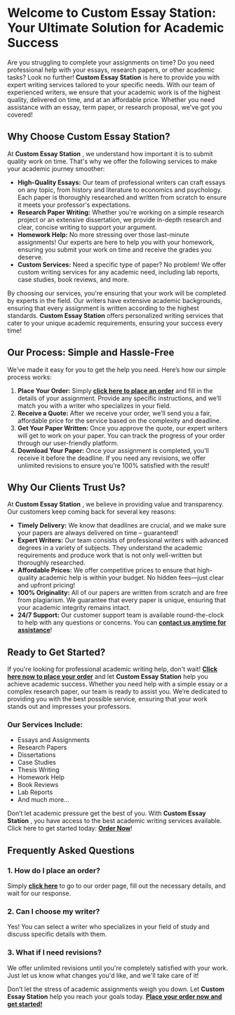 # Welcome to Custom Essay Station: Your Ultimate Solution for Academic Success

Are you struggling to complete your assignments on time? Do you need professional help with your essays, research papers, or other academic tasks? Look no further! **Custom Essay Station** is here to provide you with expert writing services tailored to your specific needs. With our team of experienced writers, we ensure that your academic work is of the highest quality, delivered on time, and at an affordable price. Whether you need assistance with an essay, term paper, or research proposal, we've got you covered!

## Why Choose Custom Essay Station?

At **Custom Essay Station** , we understand how important it is to submit quality work on time. That's why we offer the following services to make your academic journey smoother:

- **High-Quality Essays:** Our team of professional writers can craft essays on any topic, from history and literature to economics and psychology. Each paper is thoroughly researched and written from scratch to ensure it meets your professor's expectations.
- **Research Paper Writing:** Whether you're working on a simple research project or an extensive dissertation, we provide in-depth research and clear, concise writing to support your argument.
- **Homework Help:** No more stressing over those last-minute assignments! Our experts are here to help you with your homework, ensuring you submit your work on time and receive the grades you deserve.
- **Custom Services:** Need a specific type of paper? No problem! We offer custom writing services for any academic need, including lab reports, case studies, book reviews, and more.

By choosing our services, you're ensuring that your work will be completed by experts in the field. Our writers have extensive academic backgrounds, ensuring that every assignment is written according to the highest standards. **Custom Essay Station** offers personalized writing services that cater to your unique academic requirements, ensuring your success every time!

## Our Process: Simple and Hassle-Free

We’ve made it easy for you to get the help you need. Here’s how our simple process works:

1. **Place Your Order:** Simply [**click here to place an order**](https://tinyurl.com/topessay?keyword=custom+essay+station) and fill in the details of your assignment. Provide any specific instructions, and we’ll match you with a writer who specializes in your field.
2. **Receive a Quote:** After we receive your order, we’ll send you a fair, affordable price for the service based on the complexity and deadline.
3. **Get Your Paper Written:** Once you approve the quote, our expert writers will get to work on your paper. You can track the progress of your order through our user-friendly platform.
4. **Download Your Paper:** Once your assignment is completed, you’ll receive it before the deadline. If you need any revisions, we offer unlimited revisions to ensure you’re 100% satisfied with the result!

## Why Our Clients Trust Us?

At **Custom Essay Station** , we believe in providing value and transparency. Our customers keep coming back for several key reasons:

- **Timely Delivery:** We know that deadlines are crucial, and we make sure your papers are always delivered on time – guaranteed!
- **Expert Writers:** Our team consists of professional writers with advanced degrees in a variety of subjects. They understand the academic requirements and produce work that is not only well-written but thoroughly researched.
- **Affordable Prices:** We offer competitive prices to ensure that high-quality academic help is within your budget. No hidden fees—just clear and upfront pricing!
- **100% Originality:** All of our papers are written from scratch and are free from plagiarism. We guarantee that every paper is unique, ensuring that your academic integrity remains intact.
- **24/7 Support:** Our customer support team is available round-the-clock to help with any questions or concerns. You can [**contact us anytime for assistance**](https://tinyurl.com/topessay?keyword=custom+essay+station)!

## Ready to Get Started?

If you're looking for professional academic writing help, don't wait! [**Click here now to place your order**](https://tinyurl.com/topessay?keyword=custom+essay+station) and let **Custom Essay Station** help you achieve academic success. Whether you need help with a simple essay or a complex research paper, our team is ready to assist you. We’re dedicated to providing you with the best possible service, ensuring that your work stands out and impresses your professors.

### Our Services Include:

- Essays and Assignments
- Research Papers
- Dissertations
- Case Studies
- Thesis Writing
- Homework Help
- Book Reviews
- Lab Reports
- And much more...

Don’t let academic pressure get the best of you. With **Custom Essay Station** , you have access to the best academic writing services available. Click here to get started today: [**Order Now**](https://tinyurl.com/topessay?keyword=custom+essay+station)!

## Frequently Asked Questions

### 1. How do I place an order?

Simply [**click here**](https://tinyurl.com/topessay?keyword=custom+essay+station) to go to our order page, fill out the necessary details, and wait for our response.

### 2. Can I choose my writer?

Yes! You can select a writer who specializes in your field of study and discuss specific details with them.

### 3. What if I need revisions?

We offer unlimited revisions until you're completely satisfied with your work. Just let us know what changes you'd like, and we'll take care of it!

Don’t let the stress of academic assignments weigh you down. Let **Custom Essay Station** help you reach your goals today. [**Place your order now and get started!**](https://tinyurl.com/topessay?keyword=custom+essay+station)
